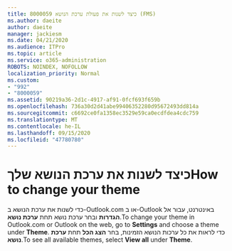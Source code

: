 ```yaml
---
title: 8000059 כיצד לשנות את פעולת ערכת הנושא (FMS)
ms.author: daeite
author: daeite
manager: jackiesm
ms.date: 04/21/2020
ms.audience: ITPro
ms.topic: article
ms.service: o365-administration
ROBOTS: NOINDEX, NOFOLLOW
localization_priority: Normal
ms.custom:
- "992"
- "8000059"
ms.assetid: 90219a36-2d1c-4917-af91-0fcf693f659b
ms.openlocfilehash: 736a30d2d41abe99406352280d95672493dd814a
ms.sourcegitcommit: c6692ce0fa1358ec3529e59ca0ecdfdea4cdc759
ms.translationtype: MT
ms.contentlocale: he-IL
ms.lasthandoff: 09/15/2020
ms.locfileid: "47780780"
---
```

# <a name="how-to-change-your-theme"></a><span data-ttu-id="2d139-102">כיצד לשנות את ערכת הנושא שלך</span><span class="sxs-lookup"><span data-stu-id="2d139-102">How to change your theme</span></span>

<span data-ttu-id="2d139-103">כדי לשנות את ערכת הנושא ב-Outlook.com או ב-Outlook באינטרנט, עבור אל **הגדרות** ובחר ערכת נושא תחת **ערכת נושא**.</span><span class="sxs-lookup"><span data-stu-id="2d139-103">To change your theme in Outlook.com or Outlook on the web, go to **Settings** and choose a theme under **Theme**.</span></span> <span data-ttu-id="2d139-104">כדי לראות את כל ערכות הנושא הזמינות, בחר **הצג הכל** תחת **ערכת נושא**.</span><span class="sxs-lookup"><span data-stu-id="2d139-104">To see all available themes, select **View all** under **Theme**.</span></span>
  
